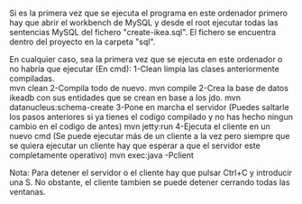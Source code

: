 Si es la primera vez que se ejecuta el programa en este ordenador primero hay que abrir el workbench de MySQL y desde el root ejecutar todas las sentencias MySQL del fichero "create-ikea.sql". El fichero se encuentra dentro del proyecto en la carpeta "sql".

En cualquier caso, sea la primera vez que se ejecuta en este ordenador o no habría que ejecutar (En cmd):
1-Clean limpia las clases anteriormente compiladas.      
      mvn clean
2-Compila todo de nuevo.
      mvn compile
2-Crea la base de datos ikeadb con sus entidades que se crean en base a los jdo.
      mvn datanucleus:schema-create
3-Pone en marcha el servidor (Puedes saltarle los pasos anteriores si ya tienes el codigo compilado y no has hecho ningun cambio en el codigo de antes)
    mvn jetty:run
4-Ejecuta el cliente en un nuevo cmd (Se puede ejecutar más de un cliente a la vez pero siempre que se quiera ejecutar un cliente hay que esperar a que el servidor este completamente operativo)
    mvn exec:java -Pclient

Nota: Para detener el servidor o el cliente hay que pulsar Ctrl+C y introducir una S. No obstante, el cliente tambien se puede detener cerrando todas las ventanas.